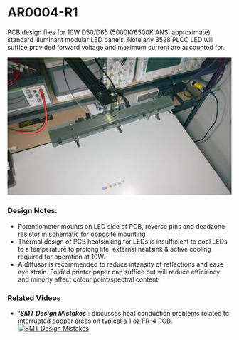 # AR0004-R1
PCB design files for 10W D50/D65 (5000K/6500K ANSI approximate) standard illuminant modular LED panels. Note any 3528 PLCC LED will suffice provided forward voltage and maximum current are accounted for.

![Assembled Device](assembled.JPG)

### Design Notes:
* Potentiometer mounts on LED side of PCB, reverse pins and deadzone resistor in schematic for opposite mounting
* Thermal design of PCB heatsinking for LEDs is insufficient to cool LEDs to a temperature to prolong life, external heatsink & active cooling required for operation at 10W.
* A diffusor is recommended to reduce intensity of reflections and ease eye strain. Folded printer paper can suffice but will reduce efficiency and minorly affect colour point/spectral content.


### Related Videos
* _**'SMT Design Mistakes'**_: discusses heat conduction problems related to interrupted copper areas on typical a 1 oz FR-4 PCB.
[![SMT Design Mistakes](https://img.youtube.com/vi/_iIPJBWDUq0/0.jpg)](https://youtu.be/_iIPJBWDUq0 "SMT Design Mistakes")
